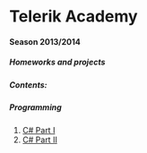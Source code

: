 Telerik Academy
===============
#### Season 2013/2014

##### Homeworks and projects

##### Contents:
##### Programming
 1.  [C# Part I](https://github.com/Anastasoff/Telerik-Academy/tree/master/Programming/CSharpPartOne)
 2.  [C# Part II](https://github.com/Anastasoff/Telerik-Academy/tree/master/Programming/CSharpPartTwo)

